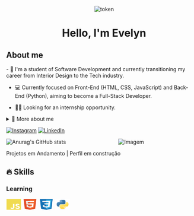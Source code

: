 <!--título-->
<div id="user-content-toc">
  <ul align="center">
 <img alight="left" display="inline-block" width="70px"src="https://github.com/user-attachments/assets/a24b196e-eca0-411c-8105-f9732f39c1a0" alt="token">
   <h1> Hello, I'm Evelyn</h1>

</div>

<!-- Presentation -->
<h2>About me</h2>
<p>
  - 🎒 I'm a student of Software Development and currently transitioning my career from Interior Design to the Tech industry.
 
  - 💻 Currently focused on Front-End (HTML, CSS, JavaScript) and Back-End (Python), aiming to become a Full-Stack Developer.

  - 👨‍💻 Looking for an internship opportunity. 
</p>

<!-- Dropdown -->
<details>
  <summary> 🔻 More about me </summary>

  - I'm 29 years old Brazilian.

  - I am an experienced Interior Designer with over 12 years of career. After gaining professional experience and opening my own interior design business, I worked with and managed teams, was directly involved in the creation and execution of commercial and residential projects, and maintained constant communication with clients and suppliers.

  - I believe my previous experience has shaped my character, and I intend to carry the successful results into my new journey.
    
  - In my free time, I enjoy painting, drawing, reading manga and comics, watching fantasy movies and series, and playing video games. </details>

<!-- Links -->
[![Instagram](https://img.shields.io/badge/Instagram-E4405F?style=for-the-badge&logo=instagram&logoColor=white)](https://www.instagram.com/eveimamura/)
[![LinkedIn](https://img.shields.io/badge/LinkedIn-0077B5?style=for-the-badge&logo=linkedin&logoColor=white)](https://www.linkedin.com/in/evelyn-imamura-232061191/)

<!-- cape image -->
<p align="center">

 ![Anurag's GitHub stats](https://github-readme-stats.vercel.app/api?username=eveimamura&theme=dark&show_icons=true)
  <img align="right" float="flex" display="inline-block"  width="40%" src="https://github.com/user-attachments/assets/88b05a53-83d9-4681-b1c5-5ca304ec52a2" alt="Imagem">
</p>

<!-- Portfolio -->
<div>
 <a href"#" display:"inline-block"> Projetos em Andamento | Perfil em construção</a>
  

<!--- [Exploratory Data Analysis](https://github.com/VariableBee/EDA_Loggi)
- [Interactive Data Visualization](https://github.com/VariableBee/COVID_19_DASHBOARD)
- [Data Querying and Analysis](https://github.com/VariableBee/AWS_Athena_Queries)
- [Client Registry System](https://github.com/VariableBee/Cartorio) -->

## 🔥 Skills
<!-- Skills: Programming Languages -->
  <div style="flex-basis: 48%;">
    <h3>Learning</h3>
    <img align="center" alt="Js" height="30" width="40" src="https://raw.githubusercontent.com/devicons/devicon/master/icons/javascript/javascript-plain.svg">
    <img align="center" alt="HTML" height="30" width="40" src="https://raw.githubusercontent.com/devicons/devicon/master/icons/html5/html5-original.svg">
    <img align="center" alt="CSS" height="30" width="40" src="https://raw.githubusercontent.com/devicons/devicon/master/icons/css3/css3-original.svg">
    <img align="center" alt="Python" height="30" width="40" src="https://raw.githubusercontent.com/devicons/devicon/master/icons/python/python-original.svg">
  </div>
  
